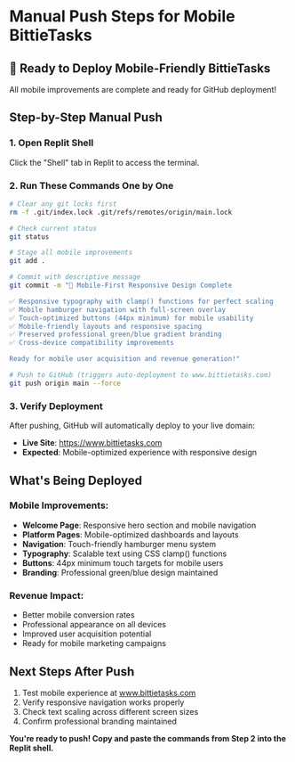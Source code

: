 # Manual Push Steps for Mobile BittieTasks

## 🚀 Ready to Deploy Mobile-Friendly BittieTasks

All mobile improvements are complete and ready for GitHub deployment!

## Step-by-Step Manual Push

### 1. Open Replit Shell
Click the "Shell" tab in Replit to access the terminal.

### 2. Run These Commands One by One

```bash
# Clear any git locks first
rm -f .git/index.lock .git/refs/remotes/origin/main.lock

# Check current status
git status

# Stage all mobile improvements
git add .

# Commit with descriptive message
git commit -m "🚀 Mobile-First Responsive Design Complete

✅ Responsive typography with clamp() functions for perfect scaling
✅ Mobile hamburger navigation with full-screen overlay  
✅ Touch-optimized buttons (44px minimum) for mobile usability
✅ Mobile-friendly layouts and responsive spacing
✅ Preserved professional green/blue gradient branding
✅ Cross-device compatibility improvements

Ready for mobile user acquisition and revenue generation!"

# Push to GitHub (triggers auto-deployment to www.bittietasks.com)
git push origin main --force
```

### 3. Verify Deployment
After pushing, GitHub will automatically deploy to your live domain:
- **Live Site**: https://www.bittietasks.com
- **Expected**: Mobile-optimized experience with responsive design

## What's Being Deployed

### Mobile Improvements:
- **Welcome Page**: Responsive hero section and mobile navigation
- **Platform Pages**: Mobile-optimized dashboards and layouts  
- **Navigation**: Touch-friendly hamburger menu system
- **Typography**: Scalable text using CSS clamp() functions
- **Buttons**: 44px minimum touch targets for mobile users
- **Branding**: Professional green/blue design maintained

### Revenue Impact:
- Better mobile conversion rates
- Professional appearance on all devices
- Improved user acquisition potential
- Ready for mobile marketing campaigns

## Next Steps After Push
1. Test mobile experience at www.bittietasks.com
2. Verify responsive navigation works properly
3. Check text scaling across different screen sizes
4. Confirm professional branding maintained

**You're ready to push! Copy and paste the commands from Step 2 into the Replit shell.**